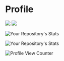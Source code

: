 # Profile

<div>
  <a href="https://www.linkedin.com/in/william-hideki-nishijima-yohei-a60a5b226/" target="_blank"><img src="https://img.shields.io/badge/-LinkedIn-%230077B5?style=for-the-badge&logo=linkedin&logoColor=white" target="_blank"></a>
  <a href = "mailto:williamhnyohei@gmail.com"><img src="https://img.shields.io/badge/-Gmail-%23333?style=for-the-badge&logo=gmail&logoColor=white" target="_blank">    </a>
</div>

![Your Repository's Stats](https://github-readme-stats.vercel.app/api?username=williamhnyohei&show_icons=true&theme=tokyonight)

![Your Repository's Stats](https://github-readme-stats.vercel.app/api/top-langs/?username=williamhnyohei&theme=tokyonight)


![Profile View Counter](https://komarev.com/ghpvc/?username=williamhnyohei)

